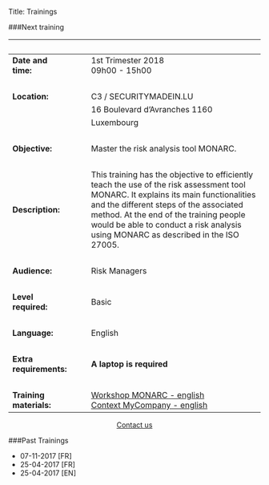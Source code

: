 Title: Trainings

###Next training

|&nbsp;|||
|:--|--|--|
|**Date and time:**||1st Trimester 2018<br/>09h00 - 15h00|
|&nbsp;|  |  |
|**Location:**|&nbsp;&nbsp;&nbsp;|C3 / SECURITYMADEIN.LU|
|             |                  |16 Boulevard d’Avranches 1160|
|             |                  |Luxembourg|
|&nbsp;|  |  |
|**Objective:**||Master the risk analysis tool MONARC.|
|&nbsp;|  |  |
|**Description:**||This training has the objective to efficiently teach the use of the risk assessment tool MONARC. It explains its main functionalities and the different steps of the associated method. At the end of the training people would be able to conduct a risk analysis using MONARC as described in the ISO 27005.|
|&nbsp;|  |  |
|**Audience:**||Risk Managers|
|&nbsp;|  |  |
|**Level required:**||Basic|
|&nbsp;|  |  |
|**Language:**||English|
|&nbsp;|  |  |
|**Extra requirements:**||**A laptop is required**|
|&nbsp;|  |  |
|**Training materials:**||[Workshop MONARC - english](/assets/files/monarc-training/en/Formation_V2-MONARC_En.pdf)<br/>[Context MyCompany -  english](/assets/files/monarc-training/en/Context_MyCompany_en_v1.0.pdf)|

<center>
<a href="mailto:formation@cases.lu" class="btn btn-primary btn-lg active" role="button" aria-pressed="true">Contact us</a>
</center>

<!-- <center>
<a href="https://www.eventbrite.com/e/training-monarc-apprenez-a-maitriser-lanalyse-de-risques-tickets-39045216293" class="btn btn-primary btn-lg active" role="button" aria-pressed="true">Register</a>
<br/>(*Limited to 2 people per company*)
<center/>  -->

###Past Trainings

* 07-11-2017 [FR]
* 25-04-2017 [FR]
* 25-04-2017 [EN]
